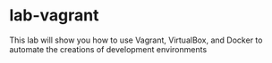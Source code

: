 # lab-vagrant
This lab will show you how to use Vagrant, VirtualBox, and Docker to automate the creations of development environments
